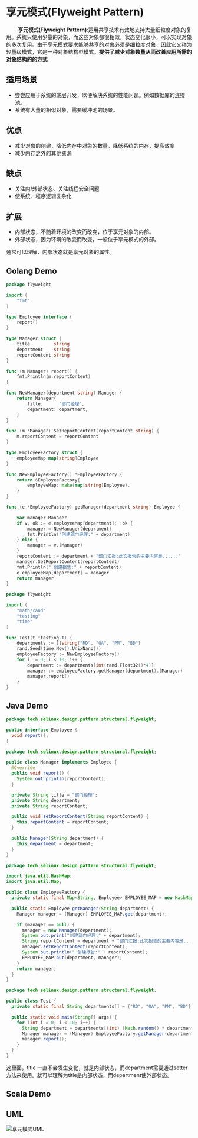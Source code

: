 # 享元模式(Flyweight Pattern)

&emsp;&emsp; **享元模式(Flyweight Pattern)**:运用共享技术有效地支持大量细粒度对象的复用。系统只使用少量的对象，而这些对象都很相似，状态变化很小，可以实现对象的多次复用。由于享元模式要求能够共享的对象必须是细粒度对象，因此它又称为轻量级模式，它是一种对象结构型模式。**提供了减少对象数量从而改善应用所需的对象结构的的方式**

## 适用场景

- 尝尝应用于系统的底层开发，以便解决系统的性能问题。例如数据库的连接池。
- 系统有大量的相似对象，需要缓冲池的场景。

## 优点

- 减少对象的创建，降低内存中对象的数量，降低系统的内存，提高效率
- 减少内存之外的其他资源

## 缺点

- 关注内/外部状态、关注线程安全问题
- 使系统、程序逻辑复杂化

## 扩展

- 内部状态，不随着环境的改变而改变，位于享元对象的内部。
- 外部状态，因为环境的改变而改变，一般位于享元模式的外部。

通常可以理解，内部状态就是享元对象的属性。

## Golang Demo

```go
package flyweight

import (
    "fmt"
)

type Employee interface {
    report()
}

type Manager struct {
    title         string
    department    string
    reportContent string
}

func (m Manager) report() {
    fmt.Println(m.reportContent)
}

func NewManager(department string) Manager {
    return Manager{
        title:      "部门经理",
        department: department,
    }
}

func (m *Manager) SetReportContent(reportContent string) {
    m.reportContent = reportContent
}

type EmployeeFactory struct {
    employeeMap map[string]Employee
}

func NewEmployeeFactory() *EmployeeFactory {
    return &EmployeeFactory{
        employeeMap: make(map[string]Employee),
    }
}

func (e *EmployeeFactory) getManager(department string) Employee {

    var manager Manager
    if v, ok := e.employeeMap[department]; !ok {
        manager = NewManager(department)
        fmt.Println("创建部门经理:" + department)
    } else {
        manager = v.(Manager)
    }
    reportContent := department + "部门汇报:此次报告的主要内容是......"
    manager.SetReportContent(reportContent)
    fmt.Println(" 创建报告:" + reportContent)
    e.employeeMap[department] = manager
    return manager
}

```

```go
package flyweight

import (
    "math/rand"
    "testing"
    "time"
)

func Test(t *testing.T) {
    departments := []string{"RD", "QA", "PM", "BD"}
    rand.Seed(time.Now().UnixNano())
    employeeFactory := NewEmployeeFactory()
    for i := 0; i < 10; i++ {
        department := departments[int(rand.Float32()*4)]
        manager := employeeFactory.getManager(department).(Manager)
        manager.report()
    }
}

```

## Java Demo

```java
package tech.selinux.design.pattern.structural.flyweight;

public interface Employee {
  void report();
}
```

```java
package tech.selinux.design.pattern.structural.flyweight;

public class Manager implements Employee {
  @Override
  public void report() {
    System.out.println(reportContent);
  }

  private String title = "部门经理";
  private String department;
  private String reportContent;

  public void setReportContent(String reportContent) {
    this.reportContent = reportContent;
  }

  public Manager(String department) {
    this.department = department;
  }
}

```

```java
package tech.selinux.design.pattern.structural.flyweight;

import java.util.HashMap;
import java.util.Map;

public class EmployeeFactory {
  private static final Map<String, Employee> EMPLOYEE_MAP = new HashMap<String, Employee>();

  public static Employee getManager(String department) {
    Manager manager = (Manager) EMPLOYEE_MAP.get(department);

    if (manager == null) {
      manager = new Manager(department);
      System.out.print("创建部门经理:" + department);
      String reportContent = department + "部门汇报:此次报告的主要内容是......";
      manager.setReportContent(reportContent);
      System.out.println(" 创建报告:" + reportContent);
      EMPLOYEE_MAP.put(department, manager);
    }
    return manager;
  }
}
```

```java
package tech.selinux.design.pattern.structural.flyweight;

public class Test {
  private static final String departments[] = {"RD", "QA", "PM", "BD"};

  public static void main(String[] args) {
    for (int i = 0; i < 10; i++) {
      String department = departments[(int) (Math.random() * departments.length)];
      Manager manager = (Manager) EmployeeFactory.getManager(department);
      manager.report();
    }
  }
}

```

这里面，title 一直不会发生变化，就是内部状态，而department需要通过setter方法来使用。就可以理解为title是内部状态，而department使外部状态。

## Scala Demo

## UML

![享元模式UML](images/flyweight-pattern.png)